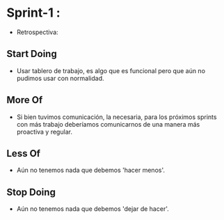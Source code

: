# Sprint-1 :


* Retrospectiva:

<h2> Start Doing </h2>

* Usar tablero de trabajo, es algo que es funcional pero que aún no pudimos usar con normalidad.

<h2> More Of </h2>

* Si bien tuvimos comunicación, la necesaria, para los próximos sprints con más trabajo deberíamos comunicarnos de una manera más proactiva y regular.   


<h2> Less Of </h2>

* Aún no tenemos nada que debemos 'hacer menos'.

<h2> Stop Doing </h2>

* Aún no tenemos nada que debemos 'dejar de hacer'.

